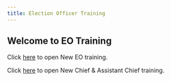 ```yaml
---
title: Election Officer Training
---
```


## Welcome to EO Training

Click [here](/new-eo/) to open New EO training.

Click [here](/new-chief/) to open New Chief & Assistant Chief training.